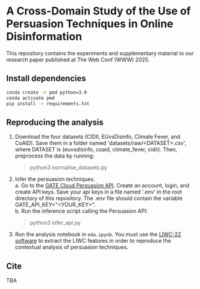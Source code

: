 # A Cross-Domain Study of the Use of Persuasion Techniques in Online Disinformation

This repository contains the experiments and supplementary material to our research paper published at The Web Conf (WWW) 2025.

## Install dependencies
```bash
conda create -n pmd python=3.9
conda activate pmd
pip install -r requirements.txt  
```

## Reproducing the analysis
1. Download the four datasets (CIDII, EUvsDisinfo, Climate Fever, and CoAID). Save them in a folder named 'datasets/raw/\<DATASET>.csv', where DATASET is {euvsdisinfo, coaid, climate_fever, cidii}. Then, preprocess the data by running: 
    > python3 normalise_datasets.py
2. Infer the persuasion techniques. <br>
   a. Go to the [GATE Cloud Persuasion API](https://cloud.gate.ac.uk/shopfront/displayItem/persuasion-classifier). Create an account, login, and create API keys. Save your api keys in a file named '.env' in the root directory of this repository. The .env file should contain the variable GATE_API_KEY="<YOUR_KEY>". <br>
   b. Run the inference script calling the Persuasion API:

   > python3 infer_api.py

3. Run the analysis notebook in `eda.ipynb`. You must use the [LIWC-22 software](https://www.liwc.app/) to extract the LIWC features in order to reproduce the contextual analysis of persuasion techniques.

## Cite
TBA

